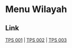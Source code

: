 # Menu Wilayah

## Link

[TPS 001](https://github.com/gigit-pemilu/pemilu-2024-82-maluku-utara/tree/main/pilpres/hitung-suara/sub/82-maluku-utara/sub/07-pulau-morotai/sub/03-morotai-jaya/sub/2013-loleo/sub/001-tps)
 | 
[TPS 002](https://github.com/gigit-pemilu/pemilu-2024-82-maluku-utara/tree/main/pilpres/hitung-suara/sub/82-maluku-utara/sub/07-pulau-morotai/sub/03-morotai-jaya/sub/2013-loleo/sub/002-tps)
 | 
[TPS 003](https://github.com/gigit-pemilu/pemilu-2024-82-maluku-utara/tree/main/pilpres/hitung-suara/sub/82-maluku-utara/sub/07-pulau-morotai/sub/03-morotai-jaya/sub/2013-loleo/sub/003-tps)

